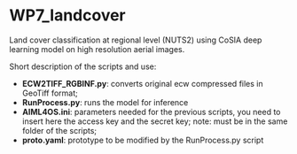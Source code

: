 # WP7_landcover
Land cover classification at regional level (NUTS2) using CoSIA deep learning model on high resolution aerial images.

Short description of the scripts and use:
+ **ECW2TIFF_RGBINF.py**: converts original ecw compressed files in GeoTiff format;
+ **RunProcess.py**: runs the model for inference
+ **AIML4OS.ini**: parameters needed for the previous scripts, you need to insert here the access key and the secret key; note: must be in the same folder of the scripts; 
+ **proto.yaml**: prototype to be modified by the RunProcess.py script
